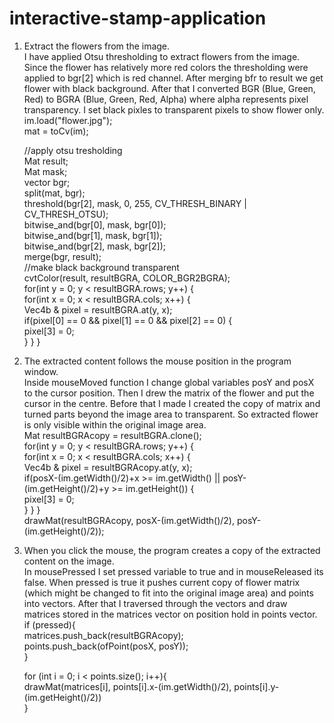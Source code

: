 # interactive-stamp-application

1.	Extract the flowers from the image. <br>
I have applied Otsu thresholding to extract flowers from the image. Since the flower has relatively more red colors the thresholding were applied to bgr[2] which is red channel. After merging bfr to result we get flower with black background. After that I converted BGR (Blue, Green, Red) to BGRA (Blue, Green, Red, Alpha) where alpha represents pixel transparency. I set black pixles to transparent pixels to show flower only.  <br>
    im.load("flower.jpg");<br>
    mat = toCv(im);<br>
    
    //apply otsu tresholding<br>
    Mat result;<br>
    Mat mask;<br>
    vector<Mat> bgr;<br>
    split(mat, bgr);<br>
    threshold(bgr[2], mask, 0, 255, CV_THRESH_BINARY | CV_THRESH_OTSU);<br>
    bitwise_and(bgr[0], mask, bgr[0]);<br>
    bitwise_and(bgr[1], mask, bgr[1]);<br>
    bitwise_and(bgr[2], mask, bgr[2]);<br>
    merge(bgr, result);<br>
    //make black background transparent<br>
    cvtColor(result, resultBGRA, COLOR_BGR2BGRA);<br>
    for(int y = 0; y < resultBGRA.rows; y++) {<br>
        for(int x = 0; x < resultBGRA.cols; x++) {<br>
            Vec4b & pixel = resultBGRA.at<Vec4b>(y, x);<br>
            if(pixel[0] == 0 && pixel[1] == 0 && pixel[2] == 0) {<br>
                pixel[3] = 0;<br>
            }
        }
    }<br>
2.	The extracted content follows the mouse position in the program window.<br>
Inside mouseMoved function I change global variables posY and posX to the cursor position. Then I drew the matrix of the flower and put the cursor in the centre. Before that I made I created the copy of matrix and turned parts beyond the image area to transparent. So extracted flower is only visible within the original image area.<br>
    Mat resultBGRAcopy = resultBGRA.clone();<br>
    for(int y = 0; y < resultBGRA.rows; y++) {<br>
        for(int x = 0; x < resultBGRA.cols; x++) {<br>
            Vec4b & pixel = resultBGRAcopy.at<Vec4b>(y, x);<br>
            if(posX-(im.getWidth()/2)+x >= im.getWidth() || posY-(im.getHeight()/2)+y >= im.getHeight()) {<br>
                pixel[3] = 0;<br>
            }
        }
    }<br>
    drawMat(resultBGRAcopy, posX-(im.getWidth()/2), posY-(im.getHeight()/2));<br>
3.	When you click the mouse, the program creates a copy of the extracted content on the image.<br>
In mousePressed I set pressed variable to true and in mouseReleased its false. When pressed is true it pushes current copy of flower matrix (which might be changed to fit into the original image area) and points into vectors. After that I traversed through the vectors and draw matrices stored in the matrices vector on position hold in points vector.<br>
    if (pressed){<br>
        matrices.push_back(resultBGRAcopy);<br>
        points.push_back(ofPoint(posX, posY));<br>
    }<br>
    
    for (int i = 0; i < points.size(); i++){<br>
        drawMat(matrices[i], points[i].x-(im.getWidth()/2), points[i].y-(im.getHeight()/2))<br>
}<br>
